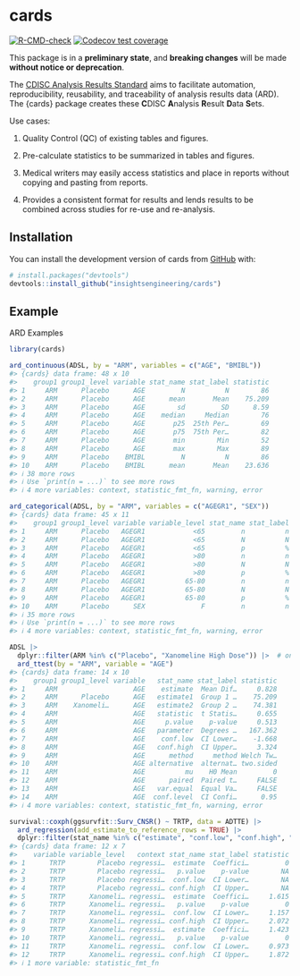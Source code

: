 
<!-- README.md is generated from README.Rmd. Please edit that file -->

# cards

<!-- badges: start -->

[![R-CMD-check](https://github.com/insightsengineering/cards/actions/workflows/R-CMD-check.yaml/badge.svg)](https://github.com/insightsengineering/cards/actions/workflows/R-CMD-check.yaml)
[![Codecov test
coverage](https://codecov.io/gh/insightsengineering/cards/branch/main/graph/badge.svg)](https://app.codecov.io/gh/insightsengineering/cards?branch=main)
<!-- badges: end -->

This package is in a **preliminary state**, and **breaking changes**
will be made **without notice or deprecation**.

The [CDISC Analysis Results
Standard](https://www.cdisc.org/standards/foundational/analysis-results-standards)
aims to facilitate automation, reproducibility, reusability, and
traceability of analysis results data (ARD). The {cards} package creates
these **C**DISC **A**nalysis **R**esult **D**ata **S**ets.

Use cases:

1.  Quality Control (QC) of existing tables and figures.

2.  Pre-calculate statistics to be summarized in tables and figures.

3.  Medical writers may easily access statistics and place in reports
    without copying and pasting from reports.

4.  Provides a consistent format for results and lends results to be
    combined across studies for re-use and re-analysis.

## Installation

You can install the development version of cards from
[GitHub](https://github.com/) with:

``` r
# install.packages("devtools")
devtools::install_github("insightsengineering/cards")
```

## Example

ARD Examples

``` r
library(cards)

ard_continuous(ADSL, by = "ARM", variables = c("AGE", "BMIBL"))
#> {cards} data frame: 48 x 10
#>    group1 group1_level variable stat_name stat_label statistic
#> 1     ARM      Placebo      AGE         N          N        86
#> 2     ARM      Placebo      AGE      mean       Mean    75.209
#> 3     ARM      Placebo      AGE        sd         SD      8.59
#> 4     ARM      Placebo      AGE    median     Median        76
#> 5     ARM      Placebo      AGE       p25  25th Per…        69
#> 6     ARM      Placebo      AGE       p75  75th Per…        82
#> 7     ARM      Placebo      AGE       min        Min        52
#> 8     ARM      Placebo      AGE       max        Max        89
#> 9     ARM      Placebo    BMIBL         N          N        86
#> 10    ARM      Placebo    BMIBL      mean       Mean    23.636
#> ℹ 38 more rows
#> ℹ Use `print(n = ...)` to see more rows
#> ℹ 4 more variables: context, statistic_fmt_fn, warning, error

ard_categorical(ADSL, by = "ARM", variables = c("AGEGR1", "SEX"))
#> {cards} data frame: 45 x 11
#>    group1 group1_level variable variable_level stat_name stat_label statistic
#> 1     ARM      Placebo   AGEGR1            <65         n          n        14
#> 2     ARM      Placebo   AGEGR1            <65         N          N        86
#> 3     ARM      Placebo   AGEGR1            <65         p          %     0.163
#> 4     ARM      Placebo   AGEGR1            >80         n          n        30
#> 5     ARM      Placebo   AGEGR1            >80         N          N        86
#> 6     ARM      Placebo   AGEGR1            >80         p          %     0.349
#> 7     ARM      Placebo   AGEGR1          65-80         n          n        42
#> 8     ARM      Placebo   AGEGR1          65-80         N          N        86
#> 9     ARM      Placebo   AGEGR1          65-80         p          %     0.488
#> 10    ARM      Placebo      SEX              F         n          n        53
#> ℹ 35 more rows
#> ℹ Use `print(n = ...)` to see more rows
#> ℹ 4 more variables: context, statistic_fmt_fn, warning, error

ADSL |>
  dplyr::filter(ARM %in% c("Placebo", "Xanomeline High Dose")) |>  # only only two groups for a t-test
  ard_ttest(by = "ARM", variable = "AGE")
#> {cards} data frame: 14 x 10
#>    group1 group1_level variable   stat_name stat_label statistic
#> 1     ARM                   AGE    estimate  Mean Dif…     0.828
#> 2     ARM      Placebo      AGE   estimate1  Group 1 …    75.209
#> 3     ARM    Xanomeli…      AGE   estimate2  Group 2 …    74.381
#> 4     ARM                   AGE   statistic  t Statis…     0.655
#> 5     ARM                   AGE     p.value    p-value     0.513
#> 6     ARM                   AGE   parameter  Degrees …   167.362
#> 7     ARM                   AGE    conf.low  CI Lower…    -1.668
#> 8     ARM                   AGE   conf.high  CI Upper…     3.324
#> 9     ARM                   AGE      method     method Welch Tw…
#> 10    ARM                   AGE alternative  alternat… two.sided
#> 11    ARM                   AGE          mu    H0 Mean         0
#> 12    ARM                   AGE      paired  Paired t…     FALSE
#> 13    ARM                   AGE   var.equal  Equal Va…     FALSE
#> 14    ARM                   AGE  conf.level  CI Confi…      0.95
#> ℹ 4 more variables: context, statistic_fmt_fn, warning, error

survival::coxph(ggsurvfit::Surv_CNSR() ~ TRTP, data = ADTTE) |>
  ard_regression(add_estimate_to_reference_rows = TRUE) |> 
  dplyr::filter(stat_name %in% c("estimate", "conf.low", "conf.high", "p.value"))
#> {cards} data frame: 12 x 7
#>    variable variable_level   context stat_name stat_label statistic
#> 1      TRTP        Placebo regressi…  estimate  Coeffici…         0
#> 2      TRTP        Placebo regressi…   p.value    p-value        NA
#> 3      TRTP        Placebo regressi…  conf.low  CI Lower…        NA
#> 4      TRTP        Placebo regressi… conf.high  CI Upper…        NA
#> 5      TRTP      Xanomeli… regressi…  estimate  Coeffici…     1.615
#> 6      TRTP      Xanomeli… regressi…   p.value    p-value         0
#> 7      TRTP      Xanomeli… regressi…  conf.low  CI Lower…     1.157
#> 8      TRTP      Xanomeli… regressi… conf.high  CI Upper…     2.072
#> 9      TRTP      Xanomeli… regressi…  estimate  Coeffici…     1.423
#> 10     TRTP      Xanomeli… regressi…   p.value    p-value         0
#> 11     TRTP      Xanomeli… regressi…  conf.low  CI Lower…     0.973
#> 12     TRTP      Xanomeli… regressi… conf.high  CI Upper…     1.872
#> ℹ 1 more variable: statistic_fmt_fn
```
